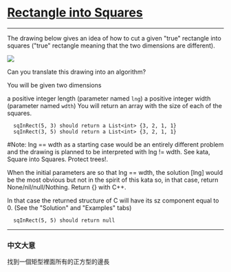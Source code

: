 # [Rectangle into Squares](https://www.codewars.com/kata/rectangle-into-squares/csharp)

---

The drawing below gives an idea of how to cut a given "true" rectangle into squares ("true" rectangle meaning that the two dimensions are different).

![](http://i.imgur.com/lk5vJ7sm.jpg)

Can you translate this drawing into an algorithm?

You will be given two dimensions

a positive integer length (parameter named `lng`)
a positive integer width (parameter named `wdth`)
You will return an array with the size of each of the squares.

```
  sqInRect(5, 3) should return a List<int> {3, 2, 1, 1}
  sqInRect(3, 5) should return a List<int> {3, 2, 1, 1}
```

#Note: lng == wdth as a starting case would be an entirely different problem and the drawing is planned to be interpreted with lng != wdth. See kata, Square into Squares. Protect trees!.

When the initial parameters are so that lng == wdth, the solution [lng] would be the most obvious but not in the spirit of this kata so, in that case, return None/nil/null/Nothing. Return {} with C++.

In that case the returned structure of C will have its sz component equal to 0. (See the "Solution" and "Examples" tabs)
```
  sqInRect(5, 5) should return null
```
---

### 中文大意

找到一個矩型裡面所有的正方型的邊長
